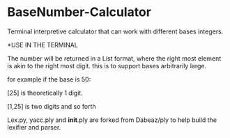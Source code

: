# BaseNumber-Calculator

Terminal interpretive calculator that can work with different bases integers.

*USE IN THE TERMINAL


The number will be returned in a List format, where the right most element is akin to the right most digit. this is to support bases arbitrarily large.

for example if the base is 50:

[25] is theoretically 1 digit.

[1,25] is two digits and so forth


Lex.py, yacc.ply and __init__.ply are forked from Dabeaz/ply to help build the lexifier and parser.
